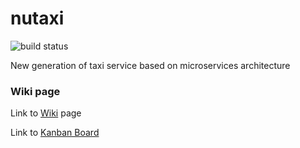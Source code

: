 # nutaxi

![build status](https://codeship.com/projects/4a957e00-268b-0134-8593-166eddd0a5f8/status?branch=master)

New generation of taxi service based on microservices architecture

### Wiki page

Link to [Wiki](https://github.com/microservicesteam/nutaxi/wiki) page

Link to [Kanban Board](https://tree.taiga.io/project/balu-ms-team/)

